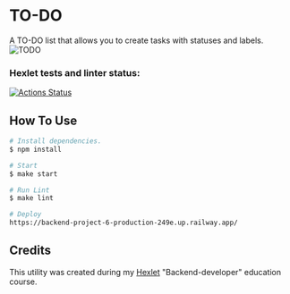# TO-DO

A TO-DO list that allows you to create tasks with statuses and labels.
![TODO](https://github.com/denivladislav/backend-project-6/assets/71961494/33ec6eaa-34be-4ce7-82e2-85dab68ae32c)

### Hexlet tests and linter status:
[![Actions Status](https://github.com/denivladislav/backend-project-6/workflows/hexlet-check/badge.svg)](https://github.com/denivladislav/backend-project-6/actions)

## How To Use
```bash
# Install dependencies.
$ npm install

# Start
$ make start

# Run Lint
$ make lint

# Deploy
https://backend-project-6-production-249e.up.railway.app/
```

## Credits
This utility was created during my <a href="https://en.hexlet.io/pages/about">Hexlet</a> "Backend-developer" education course.
